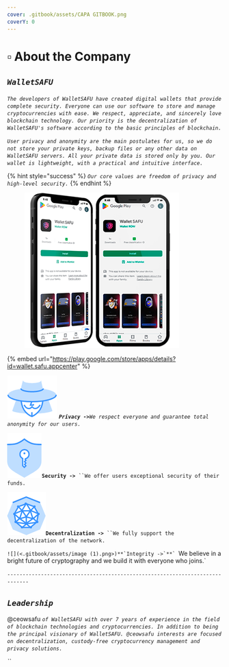 ```yaml
---
cover: .gitbook/assets/CAPA GITBOOK.png
coverY: 0
---
```


# ▫ About the Company

## _`WalletSAFU`_&#x20;

_`The developers of WalletSAFU have created digital wallets that provide complete security. Everyone can use our software to store and manage cryptocurrencies with ease. We respect, appreciate, and sincerely love blockchain technology. Our priority is the decentralization of WalletSAFU's software according to the basic principles of blockchain.`_

_`User privacy and anonymity are the main postulates for us, so we do not store your private keys, backup files or any other data on WalletSAFU servers. All your private data is stored only by you. Our wallet is lightweight, with a practical and intuitive interface.`_

{% hint style="success" %}
_`Our core values are freedom of privacy and high-level security.`_
{% endhint %}

<figure><img src=".gitbook/assets/f.png" alt=""><figcaption></figcaption></figure>

{% embed url="https://play.google.com/store/apps/details?id=wallet.safu.appcenter" %}

![](<.gitbook/assets/image (13).png>) _**`Privacy ->`**`We respect everyone and guarantee total anonymity for our users.`_

![](<.gitbook/assets/image (3).png>)**`Security ->`**` ``We offer users exceptional security of their funds.`

![](.gitbook/assets/image.png)**`Decentralization ->`**` ``We fully support the decentralization of the network.`

``![](<.gitbook/assets/image (1).png>)**`Integrity ->`**` ``We believe in a bright future of cryptography and we build it with everyone who joins.`

`-----------------------------------------------------------------------------`

## _`Leadership`_

@ceowsafu _`of WalletSAFU with over 7 years of experience in the field of blockchain technologies and cryptocurrencies. In addition to being the principal visionary of WalletSAFU. @ceowsafu interests are focused on decentralization, custody-free cryptocurrency management and privacy solutions.`_

_``_
